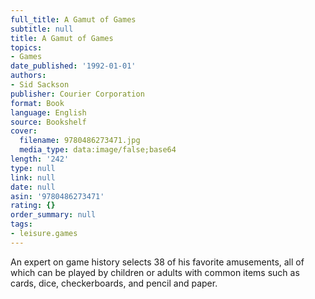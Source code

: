```yaml
---
full_title: A Gamut of Games
subtitle: null
title: A Gamut of Games
topics:
- Games
date_published: '1992-01-01'
authors:
- Sid Sackson
publisher: Courier Corporation
format: Book
language: English
source: Bookshelf
cover:
  filename: 9780486273471.jpg
  media_type: data:image/false;base64
length: '242'
type: null
link: null
date: null
asin: '9780486273471'
rating: {}
order_summary: null
tags:
- leisure.games
---
```

An expert on game history selects 38 of his favorite amusements, all of which can be played by children or adults with common items such as cards, dice, checkerboards, and pencil and paper.
